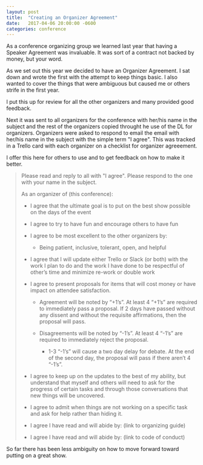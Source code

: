 ```yaml
---
layout: post
title:  "Creating an Organizer Agreement"
date:   2017-04-06 20:00:00 -0600
categories: conference
---
```


As a conference organizing group we learned last year that having a Speaker Agreement was invaluable.  It was sort of a contract not backed by money, but your word.

As we set out this year we decided to have an Organizer Agreement.  I sat down and wrote the first with the attempt to keep things basic. I also wanted to cover the things that were ambiguous but caused me or others strife in the first year.

I put this up for review for all the other organizers and many provided good feedback.

Next it was sent to all organizers for the conference with her/his name in the subject and the rest of the organizers copied throught he use of the DL for organizers.  Organizers were asked to respond to email the email with her/his name in the subject with the simple term "I agree".  This was tracked in a Trello card with each organizer on a checklist for organizer agreeement.

I offer this here for others to use and to get feedback on how to make it better.

> Please read and reply to all with "I agree".  Please respond to the one with your name in the subject.
> 
> As an organizer of (this conference):
>
> * I agree that the ultimate goal is to put on the best show possible on the days of the event
>
> * I agree to try to have fun and encourage others to have fun
>
> * I agree to be most excellent to the other organizers by:
>
>   * Being patient, inclusive, tolerant, open, and helpful
>
> * I agree that I will update either Trello or Slack (or both) with the work I plan to do and the work I have done to be respectful of other’s time and minimize re-work or double work
>
> * I agree to present proposals for items that will cost money or have impact on attendee satisfaction.
>
>   * Agreement will be noted by “+1’s”. At least 4 “+1’s” are required to immediately pass a proposal. If 2 days have passed without any dissent and without the requisite affirmations, then the proposal will pass.
>
>   * Disagreements will be noted by “-1’s”. At least 4 “-1’s” are required to immediately reject the proposal.
> 
>      * 1-3 “-1’s” will cause a two day delay for debate. At the end of the second day, the proposal will pass if there aren’t 4 “-1’s”.
>
> * I agree to keep up on the updates to the best of my ability, but understand that myself and others will need to ask for the progress of certain tasks and through those conversations that new things will be uncovered.
>
> * I agree to admit when things are not working on a specific task and ask for help rather than hiding it.
>
> * I agree I have read and will abide by: (link to organizing guide)
>
> * I agree I have read and will abide by: (link to code of conduct)

So far there has been less ambiguity on how to move forward toward putting on a great show.
